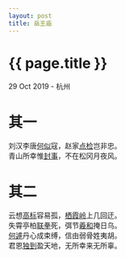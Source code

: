 ```yaml
---
layout: post
title: 岳王庙
---
```


{{ page.title }}
================

<p class="meta">29 Oct 2019 - 杭州</p>

# 其一
刘汉李唐[何似](https://www.zdic.net/hans/%E4%BD%95%E4%BC%BC)寇，赵家[点检](https://baike.baidu.com/item/%E9%83%BD%E7%82%B9%E6%A3%80)岂非忠。  
青山所幸惟[封事](https://www.zdic.net/hans/%E5%B0%81%E4%BA%8B)，不在松冈月夜风。  


# 其二
云想[高标](https://www.zdic.net/hans/%E9%AB%98%E6%A0%87)容易孤，[栖霞岭](https://baike.baidu.com/item/%E6%A0%96%E9%9C%9E%E5%B2%AD)上几回迂。  
失霄亭柏[联拳](https://www.zdic.net/hans/%E8%81%94%E6%8B%B3)死，弭节[羲和](https://www.zdic.net/hans/%E7%BE%B2%E5%92%8C)掩日乌。  
[何遽](https://www.zdic.net/hans/%E4%BD%95%E9%81%BD)丹心成束缚，信由弱骨姓夷胡。  
君恩[独到](https://www.zdic.net/hans/%E7%8B%AC%E5%88%B0)盈天地，无所幸来无所辜。
<br><br>
